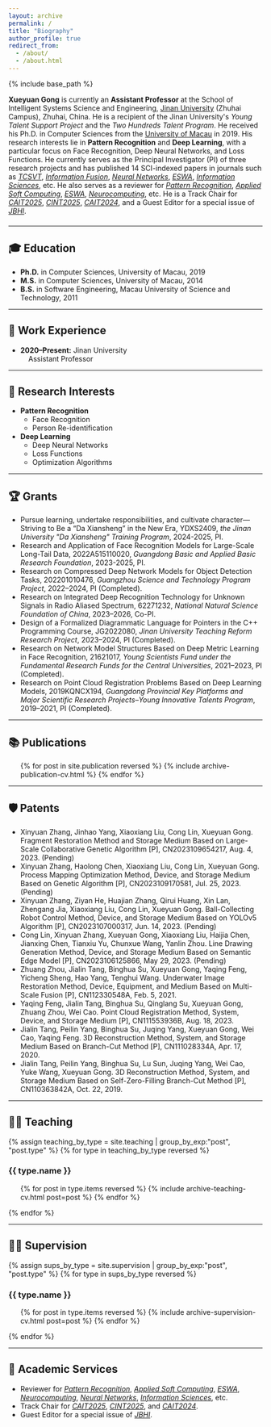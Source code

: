 ```yaml
---
layout: archive
permalink: /
title: "Biography"
author_profile: true
redirect_from: 
  - /about/
  - /about.html
---
```


{% include base_path %}

<div style="margin-bottom:1.5em;">
  <strong>Xueyuan Gong</strong> is currently an <strong>Assistant Professor</strong> at the School of Intelligent Systems Science and Engineering, <a href="https://zh.jnu.edu.cn/" target="_blank">Jinan University</a> (Zhuhai Campus), Zhuhai, China. He is a recipient of the Jinan University's <em>Young Talent Support Project</em> and the <em>Two Hundreds Talent Program</em>. He received his Ph.D. in Computer Sciences from the <a href="https://www.um.edu.mo" target="_blank">University of Macau</a> in 2019. His research interests lie in <strong>Pattern Recognition</strong> and <strong>Deep Learning</strong>, with a particular focus on Face Recognition, Deep Neural Networks, and Loss Functions. He currently serves as the Principal Investigator (PI) of three research projects and has published 14 SCI-indexed papers in journals such as <a href="https://ieeexplore.ieee.org/xpl/RecentIssue.jsp?punumber=76" target="_blank"><em>TCSVT</em></a>, <a href="https://www.sciencedirect.com/journal/information-fusion" target="_blank"><em>Information Fusion</em></a>, <a href="https://www.sciencedirect.com/journal/neural-networks" target="_blank"><em>Neural Networks</em></a>, <a href="https://www.sciencedirect.com/journal/expert-systems-with-applications" target="_blank"><em>ESWA</em></a>, <a href="https://www.sciencedirect.com/journal/information-sciences" target="_blank"><em>Information Sciences</em></a>, etc. He also serves as a reviewer for <a href="https://www.sciencedirect.com/journal/pattern-recognition" target="_blank"><em>Pattern Recognition</em></a>, <a href="https://www.sciencedirect.com/journal/applied-soft-computing" target="_blank"><em>Applied Soft Computing</em></a>, <a href="https://www.sciencedirect.com/journal/expert-systems-with-applications" target="_blank"><em>ESWA</em></a>, <a href="https://www.sciencedirect.com/journal/neurocomputing" target="_blank"><em>Neurocomputing</em></a>, etc. He is a Track Chair for <a href="https://www.cait.net/" target="_blank"><em>CAIT2025</em></a>, <a href="http://cint-conference.com.cn/index.html" target="_blank"><em>CINT2025</em></a>, <a href="https://www.cait.net/2024.html" target="_blank"><em>CAIT2024</em></a>, and a Guest Editor for a special issue of <a href="https://www.embs.org/jbhi/" target="_blank"><em>JBHI</em></a>.
</div>

---

## 🎓 Education

- **Ph.D.** in Computer Sciences, University of Macau, 2019  
- **M.S.** in Computer Sciences, University of Macau, 2014  
- **B.S.** in Software Engineering, Macau University of Science and Technology, 2011  

---

## 💼 Work Experience

- **2020–Present:** Jinan University  
  &nbsp;&nbsp;&nbsp;&nbsp;Assistant Professor

---

## 🔬 Research Interests

- **Pattern Recognition**
  - Face Recognition
  - Person Re-identification
- **Deep Learning**
  - Deep Neural Networks
  - Loss Functions
  - Optimization Algorithms

---

## 🏆 Grants

* Pursue learning, undertake responsibilities, and cultivate character—Striving to Be a “Da Xiansheng” in the New Era, YDXS2409, *the Jinan University "Da Xiansheng" Training Program*, 2024-2025, PI.
* Research and Application of Face Recognition Models for Large-Scale Long-Tail Data, 2022A515110020, *Guangdong Basic and Applied Basic Research Foundation*, 2023-2025, PI.
* Research on Compressed Deep Network Models for Object Detection Tasks, 202201010476, *Guangzhou Science and Technology Program Project*, 2022–2024, PI (Completed).
* Research on Integrated Deep Recognition Technology for Unknown Signals in Radio Aliased Spectrum, 62271232, *National Natural Science Foundation of China*, 2023–2026, Co-PI.
* Design of a Formalized Diagrammatic Language for Pointers in the C++ Programming Course, JG2022080, *Jinan University Teaching Reform Research Project*, 2023–2024, PI (Completed).
* Research on Network Model Structures Based on Deep Metric Learning in Face Recognition, 21621017, *Young Scientists Fund under the Fundamental Research Funds for the Central Universities*, 2021–2023, PI (Completed).
* Research on Point Cloud Registration Problems Based on Deep Learning Models, 2019KQNCX194, *Guangdong Provincial Key Platforms and Major Scientific Research Projects–Young Innovative Talents Program*, 2019–2021, PI (Completed).

---

## 📚 Publications

<ul>
  {% for post in site.publication reversed %}
    {% include archive-publication-cv.html %}
  {% endfor %}
</ul>

---

## 🛡️ Patents

* Xinyuan Zhang, Jinhao Yang, Xiaoxiang Liu, Cong Lin, Xueyuan Gong. Fragment Restoration Method and Storage Medium Based on Large-Scale Collaborative Genetic Algorithm [P], CN2023109654217, Aug. 4, 2023. (Pending)
* Xinyuan Zhang, Haolong Chen, Xiaoxiang Liu, Cong Lin, Xueyuan Gong. Process Mapping Optimization Method, Device, and Storage Medium Based on Genetic Algorithm [P], CN2023109170581, Jul. 25, 2023. (Pending)
* Xinyuan Zhang, Ziyan He, Huajian Zhang, Qirui Huang, Xin Lan, Zhengang Jia, Xiaoxiang Liu, Cong Lin, Xueyuan Gong. Ball-Collecting Robot Control Method, Device, and Storage Medium Based on YOLOv5 Algorithm [P], CN2023107000317, Jun. 14, 2023. (Pending)
* Cong Lin, Xinyuan Zhang, Xueyuan Gong, Xiaoxiang Liu, Haijia Chen, Jianxing Chen, Tianxiu Yu, Chunxue Wang, Yanlin Zhou. Line Drawing Generation Method, Device, and Storage Medium Based on Semantic Edge Model [P], CN2023106125866, May 29, 2023. (Pending)
* Zhuang Zhou, Jialin Tang, Binghua Su, Xueyuan Gong, Yaqing Feng, Yicheng Sheng, Hao Yang, Tenghui Wang. Underwater Image Restoration Method, Device, Equipment, and Medium Based on Multi-Scale Fusion [P], CN112330548A, Feb. 5, 2021.
* Yaqing Feng, Jialin Tang, Binghua Su, Qinglang Su, Xueyuan Gong, Zhuang Zhou, Wei Cao. Point Cloud Registration Method, System, Device, and Storage Medium [P], CN111553936B, Aug. 18, 2023.
* Jialin Tang, Peilin Yang, Binghua Su, Juqing Yang, Xueyuan Gong, Wei Cao, Yaqing Feng. 3D Reconstruction Method, System, and Storage Medium Based on Branch-Cut Method [P], CN111028334A, Apr. 17, 2020.
* Jialin Tang, Peilin Yang, Binghua Su, Lu Sun, Juqing Yang, Wei Cao, Yuke Wang, Xueyuan Gong. 3D Reconstruction Method, System, and Storage Medium Based on Self-Zero-Filling Branch-Cut Method [P], CN110363842A, Oct. 22, 2019.

---

## 👨‍🏫 Teaching

{% assign teaching_by_type = site.teaching | group_by_exp:"post", "post.type" %}
{% for type in teaching_by_type reversed %}
  <h3><i class="fa fa-chalkboard-teacher"></i> {{ type.name }}</h3>
  <ul class="teaching-cv-list">
    {% for post in type.items reversed %}
      {% include archive-teaching-cv.html post=post %}
    {% endfor %}
  </ul>
{% endfor %}

---

## 👨‍🎓 Supervision

{% assign sups_by_type = site.supervision | group_by_exp:"post", "post.type" %}
{% for type in sups_by_type reversed %}
  <h3><i class="fa fa-user-graduate"></i> {{ type.name }}</h3>
  <ul class="supervision-cv-list">
    {% for post in type.items reversed %}
      {% include archive-supervision-cv.html post=post %}
    {% endfor %}
  </ul>
{% endfor %}

---

## 🤝 Academic Services

* Reviewer for [*Pattern Recognition*](https://www.sciencedirect.com/journal/pattern-recognition), [*Applied Soft Computing*](https://www.sciencedirect.com/journal/applied-soft-computing), [*ESWA*](https://www.sciencedirect.com/journal/expert-systems-with-applications), [*Neurocomputing*](https://www.sciencedirect.com/journal/neurocomputing), [*Neural Networks*](https://www.sciencedirect.com/journal/neural-networks), [*Information Sciences*](https://www.sciencedirect.com/journal/information-sciences), etc.
* Track Chair for [*CAIT2025*](https://www.cait.net/), [*CINT2025*](http://cint-conference.com.cn/index.html), and [*CAIT2024*](https://www.cait.net/2024.html).
* Guest Editor for a special issue of [*JBHI*](https://www.embs.org/jbhi/).
